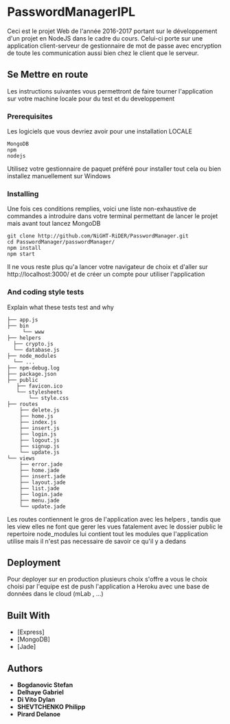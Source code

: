 # PasswordManagerIPL

Ceci est le projet Web de l'année 2016-2017 portant sur le développement d'un projet en NodeJS 
dans le cadre du cours. Celui-ci porte sur une application client-serveur de gestionnaire de mot de passe avec encryption 
de toute les communication aussi bien chez le client que le serveur. 

## Se Mettre en route

Les instructions suivantes vous permettront de faire tourner 
l'application sur votre machine locale pour du test et du developpement

### Prerequisites

Les logiciels que vous devriez avoir pour une installation LOCALE

```
MongoDB
npm
nodejs
```
Utilisez votre gestionnaire de paquet préféré pour installer tout cela ou bien installez manuellement sur Windows 

### Installing

Une fois ces conditions remplies, voici une liste non-exhaustive de commandes a introduire dans votre terminal permettant de lancer le projet mais avant tout lancez MongoDB

```
git clone http://github.com/NiGHT-RiDER/PasswordManager.git
cd PasswordManager/passwordManager/
npm install 
npm start
```

Il ne vous reste plus qu'a lancer votre navigateur de choix et d'aller sur http://localhost:3000/ et de créer un compte pour utiliser l'application



### And coding style tests

Explain what these tests test and why

```
├── app.js
├── bin
     └── www
├── helpers
  ├── crypto.js
  └── database.js
├── node_modules
  └── ... 
├── npm-debug.log
├── package.json
├── public
   ├── favicon.ico
   └── stylesheets
       └── style.css
├── routes
    ├── delete.js
    ├── home.js
    ├── index.js
    ├── insert.js
    ├── login.js
    ├── logout.js
    ├── signup.js
    └── update.js
└── views
    ├── error.jade
    ├── home.jade
    ├── insert.jade
    ├── layout.jade
    ├── list.jade
    ├── login.jade
    ├── menu.jade
    └── update.jade
```
Les routes contiennent le gros de l'application avec les helpers , tandis que les view elles ne font que gerer les vues fatalement avec le dossier public 
le repertoire node_modules lui contient tout les modules que l'application utilise mais il n'est pas necessaire de savoir ce qu'il y a dedans


## Deployment

Pour deployer sur en production plusieurs choix s'offre a vous le choix choisi par l'equipe est de push l'application a Heroku avec une base de données dans le cloud (mLab , ...)

## Built With

* [Express]
* [MongoDB]
* [Jade]




## Authors

* **Bogdanovic Stefan**
* **Delhaye Gabriel**
* **Di Vito Dylan**
* **SHEVTCHENKO Philipp**
* **Pirard Delanoe**



